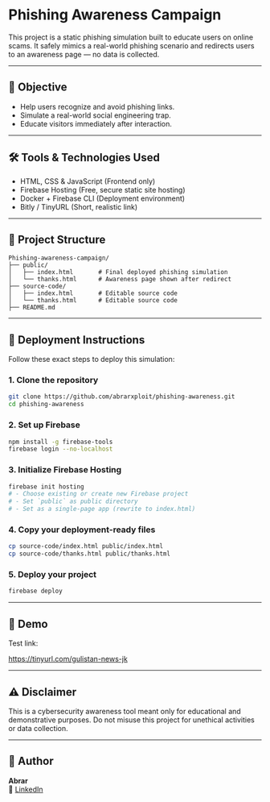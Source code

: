 # Phishing Awareness Campaign

This project is a static phishing simulation built to educate users on online scams. It safely mimics a real-world phishing scenario and redirects users to an awareness page — no data is collected.

---

## 🎯 Objective

- Help users recognize and avoid phishing links.
- Simulate a real-world social engineering trap.
- Educate visitors immediately after interaction.

---

## 🛠 Tools & Technologies Used

- HTML, CSS & JavaScript (Frontend only)
- Firebase Hosting (Free, secure static site hosting)
- Docker + Firebase CLI (Deployment environment)
- Bitly / TinyURL (Short, realistic link)

---

## 📁 Project Structure

```
Phishing-awareness-campaign/
├── public/
│   ├── index.html       # Final deployed phishing simulation
│   └── thanks.html      # Awareness page shown after redirect
├── source-code/
│   ├── index.html       # Editable source code
│   └── thanks.html      # Editable source code
├── README.md
```

---

## 🚀 Deployment Instructions

Follow these exact steps to deploy this simulation:

### 1. Clone the repository
```bash
git clone https://github.com/abrarxploit/phishing-awareness.git
cd phishing-awareness
```

### 2. Set up Firebase
```bash
npm install -g firebase-tools
firebase login --no-localhost
```

### 3. Initialize Firebase Hosting
```bash
firebase init hosting
# - Choose existing or create new Firebase project
# - Set `public` as public directory
# - Set as a single-page app (rewrite to index.html)
```

### 4. Copy your deployment-ready files
```bash
cp source-code/index.html public/index.html
cp source-code/thanks.html public/thanks.html
```

### 5. Deploy your project
```bash
firebase deploy
```

---

## 🔗 Demo

Test link:

https://tinyurl.com/gulistan-news-jk


---

## ⚠️ Disclaimer

This is a cybersecurity awareness tool meant only for educational and demonstrative purposes. Do not misuse this project for unethical activities or data collection.

---

## 👤 Author

**Abrar**  
🔗 [LinkedIn](https://www.linkedin.com/in/abrardar)

